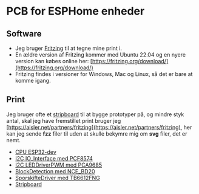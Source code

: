 # PCB for ESPHome enheder

## Software

* Jeg bruger [Fritzing](https://fritzing.org/learning/) til at tegne mine print i.
* En ældre version af Fritzing kommer med Ubuntu 22.04 og en nyere version kan købes online her: [https://fritzing.org/download/](https://fritzing.org/download/)
* Fritzing findes i versioner for Windows, Mac og Linux, så det er bare at komme igang.

## Print

Jeg bruger ofte et [stripboard](./Stripboard/README.md) til at bygge prototyper på, og mindre styk antal, skal jeg have fremstillet print bruger jeg [https://aisler.net/partners/fritzing](https://aisler.net/partners/fritzing), her kan jeg sende **fzz** filer til uden at skulle bekymre mig om **svg** filer, det er nemt.

* [CPU ESP32-dev](./CPU/README.md)
* [I2C IO_Interface med PCF8574](./I2C%20IO_Interface/README.md)
* [I2C LEDDriverPWM med PCA9685](./LEDDriverPWM/README.md)
* [BlockDetection med NCE_BD20](./BlockDetection/)
* [SporskifteDriver med TB6612FNG](./SporskifteDriver/README.md)
* [Stripboard](./Stripboard/README.md)

